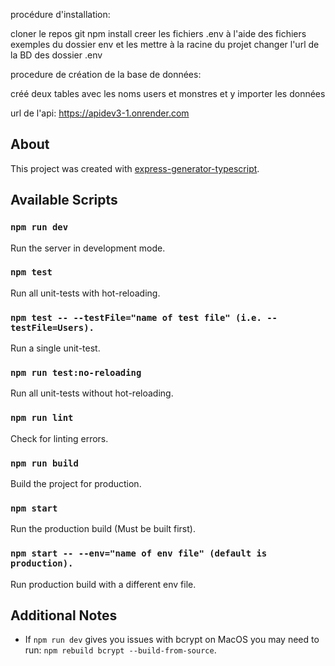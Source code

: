 procédure d'installation:

cloner le repos git
npm install
creer les fichiers .env à l'aide des fichiers exemples du dossier env et les mettre à la racine du projet
changer l'url de la BD des dossier .env

procedure de création de la base de données:

créé deux tables avec les noms users et monstres et y importer les données

url de l'api: https://apidev3-1.onrender.com

## About

This project was created with [express-generator-typescript](https://github.com/seanpmaxwell/express-generator-typescript).


## Available Scripts

### `npm run dev`

Run the server in development mode.

### `npm test`

Run all unit-tests with hot-reloading.

### `npm test -- --testFile="name of test file" (i.e. --testFile=Users).`

Run a single unit-test.

### `npm run test:no-reloading`

Run all unit-tests without hot-reloading.

### `npm run lint`

Check for linting errors.

### `npm run build`

Build the project for production.

### `npm start`

Run the production build (Must be built first).

### `npm start -- --env="name of env file" (default is production).`

Run production build with a different env file.


## Additional Notes

- If `npm run dev` gives you issues with bcrypt on MacOS you may need to run: `npm rebuild bcrypt --build-from-source`. 


